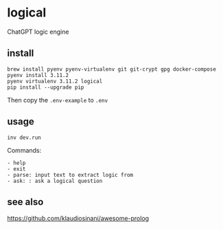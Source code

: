 # logical

ChatGPT logic engine

## install

    brew install pyenv pyenv-virtualenv git git-crypt gpg docker-compose
    pyenv install 3.11.2
    pyenv virtualenv 3.11.2 logical
    pip install --upgrade pip

Then copy the `.env-example` to `.env`

## usage

    inv dev.run

Commands:

    - help
    - exit
    - parse: input text to extract logic from
    - ask: : ask a logical question


## see also

https://github.com/klaudiosinani/awesome-prolog